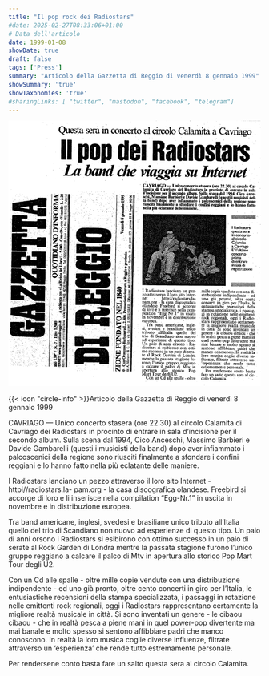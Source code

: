 ```yaml
---
title: "Il pop rock dei Radiostars"
#date: 2025-02-27T08:33:06+01:00
# Data dell'articolo
date: 1999-01-08
showDate: true
draft: false
tags: ['Press']
summary: "Articolo della Gazzetta di Reggio di venerdì 8 gennaio 1999"
showSummary: 'true'
showTaxonomies: 'true'
#sharingLinks: [ "twitter", "mastodon", "facebook", "telegram"]
---
```

![Articolo P1](featured.png)

{{< icon "circle-info" >}}Articolo della Gazzetta di Reggio di venerdì 8 gennaio 1999

CAVRIAGO — Unico concerto stasera (ore 22.30) al circolo Calamita di Cavriago dei Radiostars in procinto di entrare in sala d’incisione per îl secondo album. Sulla scena dal 1994, Cico Anceschi, Massimo Barbieri e Davide Gambarelli (questi i musicisti della band) dopo aver infiammato i palcoscenici della regione sono riusciti finalmente a sfondare i confini reggiani e lo hanno fatto nella più eclatante delle maniere.

I Radiostars lanciano un pezzo attraverso il loro sito Internet - httpi//radiostars.la-
pam.org - la casa discografica olandese. Freebird si accorge di loro e li inserisce nella compilation “Egg-Nr.1” in uscita in novembre e in distribuzione europea.

Tra band americane, inglesi, svedesi e brasiliane unico tributo all’Italia quello del trio di Scandiano non nuovo ad esperienze di questo tipo.
Un paio di anni orsono i Radiostars si esibirono con ottimo successo in un paio di serate al Rock Garden di Londra mentre la passata stagione furono l’unico gruppo reggiano a calcare il palco di Mtv in apertura allo storico Pop Mart Tour degli U2.

Con un Cd alle spalle - oltre mille copie vendute con una distribuzione indipendente - ed
uno già pronto, oltre cento concerti in giro per l’Italia, le entusiastiche recensioni della
stampa specializzata, i passaggi in rotazione nelle emittenti rock regionali, oggi i Radiostars rappresentano certamente la migliore realtà musicale in città. Si sono inventati un genere - le cibaou cibaou - che in realtà pesca a piene mani in quel power-pop divertente ma mai banale e molto spesso si sentono affibbiare padri che manco conoscono. In realtà la loro musica coglie diverse influenze, filtrate attraverso un ‘esperienza’ che rende tutto estremamente personale.

Per rendersene conto basta fare un salto questa sera al circolo Calamita.
